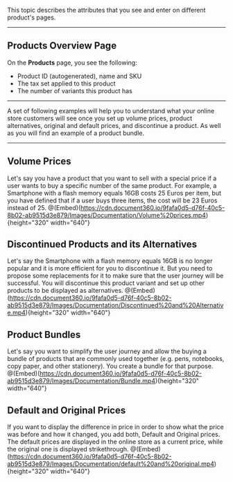 This topic describes the attributes that you see and enter on different product's pages.
***
## Products Overview Page
On the **Products** page, you see the following:
* Product ID (autogenerated), name and SKU
* The tax set applied to this product
* The number of variants this product has
***
A set of following examples will help you to understand what your online store customers will see once you set up volume prices, product alternatives, original and default prices, and discontinue a product. As well as you will find an example of a product bundle.
***
## Volume Prices
Let's say you have a product that you want to sell with a special price if a user wants to buy a specific number of the same product. For example, a Smartphone with a flash memory equals 16GB costs 25 Euros per item, but you have defined that if a user buys three items, the cost will be 23 Euros instead of 25. 
@(Embed)(https://cdn.document360.io/9fafa0d5-d76f-40c5-8b02-ab9515d3e879/Images/Documentation/Volume%20prices.mp4){height="320" width="640"}

## Discontinued Products and its Alternatives
Let's say the Smartphone with a flash memory equals 16GB is no longer popular and it is more efficient for you to discontinue it. But you need to propose some replacements for it to make sure that the user journey will be successful.
You will discontinue this product variant and set up other products to be displayed as alternatives. 
@(Embed)(https://cdn.document360.io/9fafa0d5-d76f-40c5-8b02-ab9515d3e879/Images/Documentation/Discontinued%20and%20Alternative.mp4){height="320" width="640"}

## Product Bundles
Let's say you want to simplify the user journey and allow the buying a bundle of products that are commonly used together (e.g. pens, notebooks, copy paper, and other stationery).
You create a bundle for that purpose.
@(Embed)(https://cdn.document360.io/9fafa0d5-d76f-40c5-8b02-ab9515d3e879/Images/Documentation/Bundle.mp4){height="320" width="640"}

## Default and Original Prices
If you want to display the difference in price in order to show what the price was before and how it changed, you add both, Default and Original prices. 
The default prices are displayed in the online store as a current price, while the original one is displayed strikethrough.
@(Embed)(https://cdn.document360.io/9fafa0d5-d76f-40c5-8b02-ab9515d3e879/Images/Documentation/default%20and%20original.mp4){height="320" width="640"}